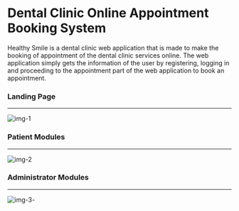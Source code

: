 # Dental Clinic Online Appointment Booking System
Healthy Smile is a dental clinic web application that is made to make the booking of appointment of the dental clinic services online.
The web application simply gets the information of the user by registering, logging in and proceeding to the appointment part of the web application to book an appointment.

### Landing Page
---
![img-1](https://user-images.githubusercontent.com/28616879/110584370-12840f00-81aa-11eb-8da4-ad64f949b01b.PNG)

### Patient Modules
---
![img-2](https://user-images.githubusercontent.com/28616879/110584372-131ca580-81aa-11eb-8826-d1232988762c.PNG)

### Administrator Modules
---
![img-3](https://user-images.githubusercontent.com/28616879/110584365-1152e200-81aa-11eb-8987-0307d56e107a.PNG)-
